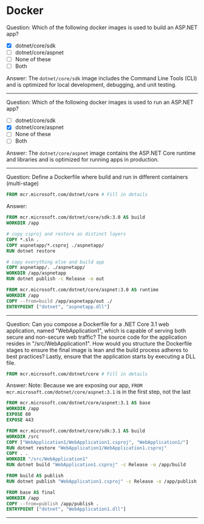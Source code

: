 # Docker

Question: Which of the following docker images is used to build an ASP.NET app?

- [x] dotnet/core/sdk
- [ ] dotnet/core/aspnet
- [ ] None of these
- [ ] Both

Answer: The `dotnet/core/sdk` image includes the Command Line Tools (CLI) and is optimized for local development, debugging, and unit testing.

---

Question: Which of the following docker images is used to run an ASP.NET app?

- [ ] dotnet/core/sdk
- [x] dotnet/core/aspnet
- [ ] None of these
- [ ] Both

Answer: The `dotnet/core/aspnet` image contains the ASP.NET Core runtime and libraries and is optimized for running apps in production.

---

Question: Define a Dockerfile where build and run in different containers (multi-stage)

```Dockerfile
FROM mcr.microsoft.com/dotnet/core # Fill in details

```

Answer:

```Dockerfile
FROM mcr.microsoft.com/dotnet/core/sdk:3.0 AS build
WORKDIR /app

# copy csproj and restore as distinct layers
COPY *.sln .
COPY aspnetapp/*.csproj ./aspnetapp/
RUN dotnet restore

# copy everything else and build app
COPY aspnetapp/. ./aspnetapp/
WORKDIR /app/aspnetapp
RUN dotnet publish -c Release -o out

FROM mcr.microsoft.com/dotnet/core/aspnet:3.0 AS runtime
WORKDIR /app
COPY --from=build /app/aspnetapp/out ./
ENTRYPOINT ["dotnet", "aspnetapp.dll"]
```

---

Question: Can you compose a Dockerfile for a .NET Core 3.1 web application, named "WebApplication1", which is capable of serving both secure and non-secure web traffic? The source code for the application resides in "/src/WebApplication1". How would you structure the Dockerfile stages to ensure the final image is lean and the build process adheres to best practices? Lastly, ensure that the application starts by executing a DLL file.

```Dockerfile
FROM mcr.microsoft.com/dotnet/core # Fill in details

```

Answer: Note: Because we are exposing our app, `FROM mcr.microsoft.com/dotnet/core/aspnet:3.1` is in the first step, not the last

```Dockerfile
FROM mcr.microsoft.com/dotnet/core/aspnet:3.1 AS base
WORKDIR /app
EXPOSE 80
EXPOSE 443

FROM mcr.microsoft.com/dotnet/core/sdk:3.1 AS build
WORKDIR /src
COPY ["WebApplication1/WebApplication1.csproj", "WebApplication1/"]
RUN dotnet restore "WebApplication1/WebApplication1.csproj"
COPY . .
WORKDIR "/src/WebApplication1"
RUN dotnet build "WebApplication1.csproj" -c Release -o /app/build

FROM build AS publish
RUN dotnet publish "WebApplication1.csproj" -c Release -o /app/publish

FROM base AS final
WORKDIR /app
COPY --from=publish /app/publish .
ENTRYPOINT ["dotnet", "WebApplication1.dll"]
```

---
